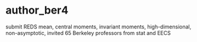 # author_ber4

submit REDS mean, central moments, invariant moments, high-dimensional, non-asymptotic, invited 65 Berkeley professors from stat and EECS 
